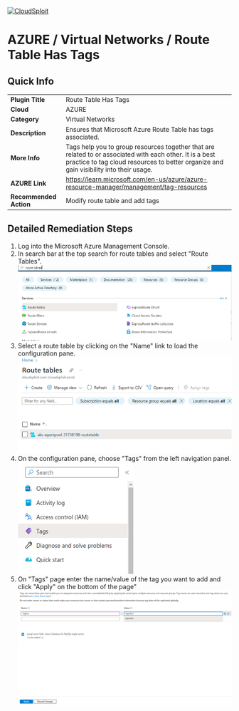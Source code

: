 
[![CloudSploit](https://cloudsploit.com/img/logo-new-big-text-100.png "CloudSploit")](https://cloudsploit.com)

# AZURE / Virtual Networks / Route Table Has Tags

## Quick Info

| | |
|-|-|
| **Plugin Title** | Route Table Has Tags |
| **Cloud** | AZURE |
| **Category** | Virtual Networks |
| **Description** | Ensures that Microsoft Azure Route Table has tags associated. |
| **More Info** | Tags help you to group resources together that are related to or associated with each other. It is a best practice to tag cloud resources to better organize and gain visibility into their usage. |
| **AZURE Link** | https://learn.microsoft.com/en-us/azure/azure-resource-manager/management/tag-resources |
| **Recommended Action** | Modify route table and add tags |

## Detailed Remediation Steps
1. Log into the Microsoft Azure Management Console.
2. In search bar at the top search for route tables and select "Route Tables". </br> <img src="/resources/azure/virtualnetworks/routeTable-has-tags/step2.png"/>
3. Select a route table by clicking on the "Name" link to load the configuration pane.</br> <img src="/resources/azure/virtualnetworks/routeTable-has-tags/step3.png"/>
4. On the configuration pane, choose "Tags" from the left navigation panel. </br>  <img src="/resources/azure/virtualnetworks/routeTable-has-tags/step4.png"/>
5. On "Tags" page enter the name/value of the tag you want to add and click "Apply" on the bottom of the page" </br> <img src="/resources/azure/virtualnetworks/routeTable-has-tags/step5.png"/>
